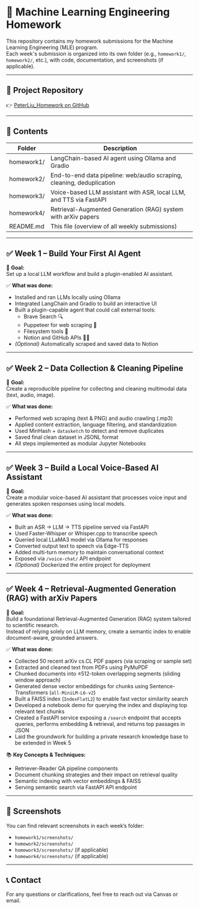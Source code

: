 # 🧠 Machine Learning Engineering Homework

This repository contains my homework submissions for the Machine Learning Engineering (MLE) program.  
Each week's submission is organized into its own folder (e.g., `homework1/`, `homework2/`, etc.), with code, documentation, and screenshots (if applicable).

---

## 🔗 Project Repository

👉 [PeterLiu_Homework on GitHub](https://github.com/inference-ai-course/PeterLiu_Homework)

---

## 📁 Contents

| Folder     | Description                                                                                  |
|------------|----------------------------------------------------------------------------------------------|
| homework1/ | LangChain-based AI agent using Ollama and Gradio                                             |
| homework2/ | End-to-end data pipeline: web/audio scraping, cleaning, deduplication                        |
| homework3/ | Voice-based LLM assistant with ASR, local LLM, and TTS via FastAPI                           |
| homework4/ | Retrieval-Augmented Generation (RAG) system with arXiv papers                                |
| README.md  | This file (overview of all weekly submissions)                                               |

---

## ✅ Week 1 – Build Your First AI Agent

🎯 **Goal:**  
Set up a local LLM workflow and build a plugin-enabled AI assistant.

✅ **What was done:**

- Installed and ran LLMs locally using Ollama  
- Integrated LangChain and Gradio to build an interactive UI  
- Built a plugin-capable agent that could call external tools:  
  - Brave Search 🔍  
  - Puppeteer for web scraping 📄  
  - Filesystem tools 📁  
  - Notion and GitHub APIs 🧠🐙  
- *(Optional)* Automatically scraped and saved data to Notion

---

## ✅ Week 2 – Data Collection & Cleaning Pipeline

🎯 **Goal:**  
Create a reproducible pipeline for collecting and cleaning multimodal data (text, audio, image).

✅ **What was done:**

- Performed web scraping (text & PNG) and audio crawling (.mp3)  
- Applied content extraction, language filtering, and standardization  
- Used MinHash + `datasketch` to detect and remove duplicates  
- Saved final clean dataset in JSONL format  
- All steps implemented as modular Jupyter Notebooks

---

## ✅ Week 3 – Build a Local Voice-Based AI Assistant

🎯 **Goal:**  
Create a modular voice-based AI assistant that processes voice input and generates spoken responses using local models.

✅ **What was done:**

- Built an ASR → LLM → TTS pipeline served via FastAPI  
- Used Faster-Whisper or Whisper.cpp to transcribe speech  
- Queried local LLaMA3 model via Ollama for responses  
- Converted output text to speech via Edge-TTS  
- Added multi-turn memory to maintain conversational context  
- Exposed via `/voice-chat/` API endpoint  
- *(Optional)* Dockerized the entire project for deployment

---

## ✅ Week 4 – Retrieval-Augmented Generation (RAG) with arXiv Papers

🎯 **Goal:**  
Build a foundational Retrieval-Augmented Generation (RAG) system tailored to scientific research.  
Instead of relying solely on LLM memory, create a semantic index to enable document-aware, grounded answers.

✅ **What was done:**

- Collected 50 recent arXiv cs.CL PDF papers (via scraping or sample set)  
- Extracted and cleaned text from PDFs using PyMuPDF  
- Chunked documents into ≤512-token overlapping segments (sliding window approach)  
- Generated dense vector embeddings for chunks using Sentence-Transformers (`all-MiniLM-L6-v2`)  
- Built a FAISS index (`IndexFlatL2`) to enable fast vector similarity search  
- Developed a notebook demo for querying the index and displaying top relevant text chunks  
- Created a FastAPI service exposing a `/search` endpoint that accepts queries, performs embedding & retrieval, and returns top passages in JSON  
- Laid the groundwork for building a private research knowledge base to be extended in Week 5

📚 **Key Concepts & Techniques:**

- Retriever-Reader QA pipeline components  
- Document chunking strategies and their impact on retrieval quality  
- Semantic indexing with vector embeddings & FAISS  
- Serving semantic search via FastAPI API endpoint

---

## 📸 Screenshots

You can find relevant screenshots in each week’s folder:

- `homework1/screenshots/`  
- `homework2/screenshots/`  
- `homework3/screenshots/` (if applicable)  
- `homework4/screenshots/` (if applicable)

---

## 📞 Contact

For any questions or clarifications, feel free to reach out via Canvas or email.
